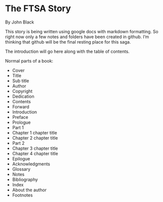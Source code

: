 # The FTSA Story
By John Black  

This story is being written using google docs with markdown formatting.   So right now only a few notes and folders have been created in github.  I’m thinking that github will be the final resting place for this saga.

The introduction will go here along with the table of contents.

Normal parts of a book:  
- Cover
- Title
- Sub title
- Author
- Copyright
- Dedication
- Contents
- Forward
- Introduction
- Preface
- Prologue
- Part 1
 - Chapter 1 chapter title
 - Chapter 2 chapter title
- Part 2
 - Chapter 3 chapter title
 - Chapter 4 chapter title
- Epilogue
- Acknowledgments
- Glossary
- Notes
- Bibliography
- Index
- About the author
- Footnotes
